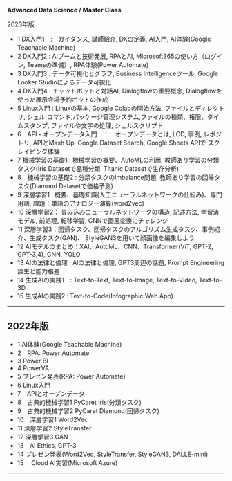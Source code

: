 __Advanced Data Science / Master Class__

2023年版
- 1 DX入門1　:　ガイダンス, 講師紹介, DXの定義, AI入門, AI体験(Google Teachable Machine)　 
- 2 DX入門2  :   AIブームと技術発展, RPAとAI, Microsoft365の使い方（ログイン, Teamsの準備）, RPA体験(Power Automate)
- 3 DX入門3  :   データ可視化とグラフ, Business Intelligenceツール, Google Looker Studioによるデータ可視化
- 4 DX入門4  : チャットボットと対話AI, Dialogflowの重要概念, Dialogflowを使った展示会場予約ボットの作成
- 5 Linux入門 : Linuxの基本,  Google Colabの開始方法, ファイルとディレクトリ, シェル,コマンド,パッケージ管理システム,ファイルの種類、権限、タイムスタンプ, ファイルや文字の処理, シェルスクリプト
- 6　API・オープンデータ入門　：　オープンデータとは, LOD, 事例, レポジトリ, APIとMash Up, Google Dataset Search, Google Sheets APIで
スクレイピング体験
- 7 機械学習の基礎1 : 機械学習の概要、AutoMLの利用, 教師あり学習の分類タスク(Iris Datasetで品種分類, Titanic Datasetで生存分析) 
- 8　機械学習の基礎2 : 分類タスクのImbalance問題, 教師あり学習の回帰タスク(Diamond Datasetで価格予測)
- 9  深層学習1 : 概要、基礎知識(人工ニューラルネットワークの仕組み)、専門用語, 課題：単語のアナロジー演算(word2vec)
- 10 深層学習2： 畳み込みニューラルネットワークの構造, 記述方法, 学習済モデル, 前処理, 転移学習, CNNで画風変換にチャレンジ
- 11 深層学習3：回帰タスク、回帰タスクのアルゴリズム生成タスク、事例紹介、生成タスク(GAN)、 StyleGAN3を用いて顔画像を編集しよう
- 12 AIモデルのまとめ：XAI、AutoML、CNN、Transformer(ViT, GPT-2, GPT-3,4), GNN, YOLO
- 13 AIの法律と倫理 : AIの法律と倫理, GPT3周辺の話題, Prompt Engineering誕生と能力格差
- 14 生成AIの実践1　: Text-to-Text, Text-to-Image, Text-to-Video, Text-to-3D
- 15 生成AIの実践2 :  Text-to-Code(Infographic,Web App)

---

2022年版
-
 - 1 AI体験(Google Teachable Machine)
 - 2　RPA: Power Automate
 - 3  Power BI
 - 4  PowerVA
 - 5 プレゼン発表(RPA: Power Automate)
 - 6 Linux入門
 - 7　APIとオープンデータ
 - 8　古典的機械学習1 PyCaret Iris(分類タスク)
 - 9　古典的機械学習2 PyCaret Diamond(回帰タスク)　
 - 10　深層学習1 Word2Vec
 - 11 深層学習2 StyleTransfer
 - 12 深層学習3 GAN
 - 13　AI Ethics, GPT-3
 - 14  プレゼン発表(Word2Vec, StyleTransfer, StyleGAN3, DALLE-mini)
 - 15 　Cloud AI実習(Microsoft Azure)
---
